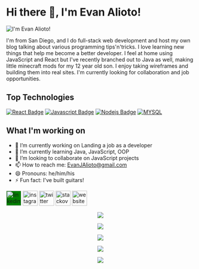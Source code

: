 # Hi there 👋, I'm Evan Alioto!
![I'm Evan Alioto!](https://media-exp1.licdn.com/dms/image/C4E16AQHwkqqj5ovycQ/profile-displaybackgroundimage-shrink_350_1400/0/1619046734790?e=1632960000&v=beta&t=Rvz2o-mbqHpKf9XD-iYIQGb-kq4_C-ZUFiAl9H8WvY8)



  I'm from San Diego, and I do full-stack web development and host my own blog talking about various programming tips'n'tricks. I love learning new things that help me become a better developer. I feel at home using JavaScript and React but I've recently branched out to Java as well, making little minecraft mods for my 12 year old son. I enjoy taking wireframes and building them into real sites. I'm currently looking for collaboration and job opportunities.

## Top Technologies
[![React Badge](https://img.shields.io/badge/-React-61DBFB?style=for-the-badge&labelColor=black&logo=react&logoColor=61DBFB)](#) [![Javascript Badge](https://img.shields.io/badge/-Javascript-F0DB4F?style=for-the-badge&labelColor=black&logo=javascript&logoColor=F0DB4F)](#) [![Nodejs Badge](https://img.shields.io/badge/-Nodejs-3C873A?style=for-the-badge&labelColor=black&logo=node.js&logoColor=3C873A)](#) [![MYSQL](https://img.shields.io/badge/-MYSQL-e535ab?style=for-the-badge&labelColor=black&logo=MYSQL&logoColor=e535ab)](#)

## What I'm working on
- 🔭 I’m currently working on Landing a job as a developer 
- 🌱 I’m currently learning Java, JavaScript, OOP 
- 👯 I’m looking to collaborate on JavaScript projects 
- 📫 How to reach me: EvanJAlioto@gmail.com 
- 😄 Pronouns: he/him/his 
- ⚡ Fun fact: I've built guitars! 

[<img src='https://cdn.jsdelivr.net/npm/simple-icons@3.0.1/icons/linkedin.svg' alt='linkedin' stroke="currentColor" style="background-color:green" height='40'>](https://www.linkedin.com/in/Evan-Alioto/)  [<img src='https://cdn.jsdelivr.net/npm/simple-icons@3.0.1/icons/instagram.svg' alt='instagram' height='40'>](https://www.instagram.com/Evan_SD/)  [<img src='https://cdn.jsdelivr.net/npm/simple-icons@3.0.1/icons/twitter.svg' alt='twitter' height='40'>](https://twitter.com/AlignSD)  [<img src='https://cdn.jsdelivr.net/npm/simple-icons@3.0.1/icons/stackoverflow.svg' alt='stackoverflow' height='40'>](https://stackoverflow.com/users/12342156)  [<img src='https://cdn.jsdelivr.net/npm/simple-icons@3.0.1/icons/icloud.svg' alt='website' height='40'>](https://aligncenter.io/)  

<p align="center">
  <img src="https://github-readme-stats.vercel.app/api/top-langs/?username=AlignSD&theme=react" align="center"></img>
</p>

<p align="center">
  <img src="https://github-readme-stats.vercel.app/api?username=AlignSD&show_icons=true&theme=react" align="center"></img>
</p>

<p align="center">
  <img src="https://github-readme-streak-stats.herokuapp.com/?user=AlignSD&theme=react" align="center"></img>
</p>

<p align="center">
  <img src="https://metrics.lecoq.io/AlignSD" align="center"></img>
</p>

<p align="center">
  <img src="https://gpvc.arturio.dev/AlignSD" align="center"></img>
</p>
